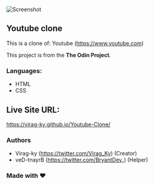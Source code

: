 ![Screenshot](/screenshot.png)

## Youtube clone

This is a clone of: Youtube (https://www.youtube.com)

This project is from the **The Odin Project**.

### Languages:

- HTML
- CSS

## Live Site URL:
https://virag-ky.github.io/Youtube-Clone/

### Authors

- Virag-ky (https://twitter.com/Virag_Ky) (Creator)
- veD-tnayrB (https://twitter.com/BryantDev_) (Helper)

### Made with ❤
